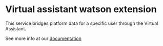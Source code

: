 # Virtual assistant watson extension

This service bridges platform data for a specific user through the Virtual Assistant.

See more info at our [documentation](/docs/services/watson-extension.md)